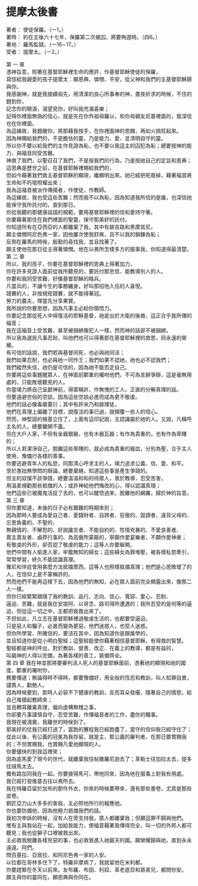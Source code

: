 # 提摩太後書  

著者：	使徒保羅。（一1。）  
著時：	約在主後六十七年，保羅第二次被囚，將要殉道時。（四6。）  
著地：	羅馬監獄。（一16∼17。）  
受者：	提摩太。（一2。）  

第 一 章  
憑神旨意，照著在基督耶穌裡生命的應許，作基督耶穌使徒的保羅，  
寫信給我親愛的孩子提摩太：願恩典、憐憫、平安，從父神和我們的主基督耶穌歸與你。  
我感謝神，就是我接續祖先，用清潔的良心所事奉的神，晝夜祈求的時候，不住的題到你，  
記念你的眼淚，渴望見你，好叫我充滿喜樂；  
記得你裡面無偽的信心，就是先在你外祖母羅以，和你母親友尼基裡面的，我深信也在你裡面。  
為這緣故，我題醒你，將那藉我按手，在你裡面神的恩賜，再如火挑旺起來。  
因為神賜給我們的，不是膽怯的靈，乃是能力、愛、並清明自守的靈。  
所以你不要以給我們的主作見證為恥，也不要以我這主的囚犯為恥；總要按神的能力，與福音同受苦難。  
神救了我們，以聖召召了我們，不是按我們的行為，乃是按祂自己的定旨和恩典；這恩典是歷世之前，在基督耶穌裡賜給我們的，  
但如今藉著我們救主基督耶穌的顯現，纔顯明出來。祂已經把死廢掉，藉著福音將生命和不朽壞照耀出來；  
我為這福音被派作傳揚者，作使徒，作教師。  
為這緣故，我也受這些苦難；然而我不以為恥，因為知道我所信的是誰，也深信祂能保守我所託付的，直到那日。  
你從我聽的那健康話語的規範，要用基督耶穌裡的信和愛持守著。  
你要藉著那住在我們裡面的聖靈，保守那美好的託付。  
你知道所有在亞西亞的人都離棄了我，其中有腓吉路和黑摩其尼。  
願主憐憫阿尼色弗一家，因他屢次使我舒爽，且不以我的鎖鍊為恥；  
反倒在羅馬的時候，殷勤的尋找我，並且找著了。  
願主使他在那日從主得著憐憫。他在以弗所怎樣多方的服事我，你知道得最清楚。  
第 二 章  
所以，我的孩子，你要在基督耶穌裡的恩典上得著加力，  
你在許多見證人面前從我所聽見的，要託付那忠信、能教導別人的人。  
你要和我同受苦難，好像基督耶穌的精兵。  
凡當兵的，不讓今生的事務纏身，好叫那招他入伍的人喜悅。  
競賽的人，非按規矩競賽，就不能得華冠。  
勞力的農夫，理當先分享果實。  
我所說的你要思想，因為凡事主必給你領悟力。  
你要記念那從死人中得復活的耶穌基督，祂是出於大衛的後裔，這正合乎我所傳的福音；  
我在這福音上受苦難，甚至被捆綁像犯人一樣，然而神的話卻不被捆綁。  
所以我為選民凡事忍耐，叫他們也可以得著那在基督耶穌裡的救恩，同永遠的榮耀。  
有可信的話說，我們若與基督同死，也必與祂同活；  
我們如果忍耐，也必與祂一同作王；我們如果不認祂，祂也必不認我們；  
我們縱然失信，祂仍是可信的，因為祂不能否定自己。  
你要將這些事題醒眾人，在神面前鄭重的囑咐他們，不可為言辭爭辯，這是毫無用處的，只能敗壞聽見的人。  
你當竭力將自己呈獻神前，得蒙稱許，作無愧的工人，正直的分解真理的話。  
但要遠避世俗的空談，因為這些空談必進而成為更不敬虔。  
他們的話必像毒瘡蔓衍；其中有許米乃和腓理徒，  
他們在真理上偏離了目標，說復活的事已過，就傾覆一些人的信心。  
然而，神堅固的根基立住了，上面有這印記說，主認識屬於祂的人。又說，凡稱呼主名的人，總要離開不義。  
但在大戶人家，不但有金器銀器，也有木器瓦器；有作為貴重的，也有作為卑賤的；  
所以人若潔淨自己，脫離這些卑賤的，就必成為貴重的器皿，分別為聖，合乎主人使用，豫備行各樣的善事。  
你要逃避青年人的私慾，同那清心呼求主的人，竭力追求公義、信、愛、和平。  
至於愚拙無學問的辯論，總要棄絕，知道這些事是產生爭競的。  
但主的奴僕不該爭競，總要溫溫和和的待眾人，善於教導，忍受苦害，  
用溫柔規勸那些抵擋的人；或許神給他們悔改的心，得以認識真理；  
他們這些已被魔鬼活捉了去的，也可以醒悟過來，脫離他的網羅，歸於神的旨意。  
第 三 章  
但你要知道，末後的日子必有艱難的時期來到；  
因為那時人要成為愛自己者、愛錢財者、自誇者、狂傲的、毀謗者、違背父母的、忘恩負義的、不聖的、  
無親情的、不解怨的、好說讒言者、不能自約的、性情兇暴的、不愛良善者、  
賣主賣友者、鹵莽行事的、為高傲所蒙蔽的，寧願作愛宴樂者，不願作愛神者；  
有敬虔的外形，卻否認了敬虔的能力；這等人你要躲開。  
他們中間有人偷進人家，牢籠無知的婦女；這些婦女為罪堆壓，被各樣私慾牽引，  
常常學習，終久不能認識真理。  
雅尼和佯庇曾用甚麼方法抵擋摩西，這等人也照樣抵擋真理；他們是心思敗壞了的人，在信仰上是不蒙稱許的。  
然而他們不能再這樣下去，因為他們的無知，必在眾人面前完全顯露出來，像那二人一樣。  
但你已經緊緊跟隨了我的教訓、品行、志向、信心、寬容、愛心、忍耐、  
逼迫、苦難，就是我在安提阿、以哥念、路司得所遭遇的；我所忍受的是何等的逼迫，但從這一切之中，主都把我救出來了。  
不但如此，凡立志在基督耶穌裡過敬虔生活的，也都要受逼迫。  
只是惡人和騙子，必進而變為更惡，他們迷惑人，也受人迷惑。  
但你所學習、所確信的，要活在其中，因為知道你是跟誰學的，  
並且知道你是從小明白聖經；這聖經能使你藉著相信基督耶穌，有得救的智慧。  
聖經都是神的呼出，對於教訓、督責、改正、在義上的教導，都是有益的，  
叫屬神的人得以完備，為著各樣的善工，裝備齊全。  
第 四 章
我在神並那將要審判活人死人的基督耶穌面前，憑著祂的顯現和祂的國度，鄭重的囑咐你，  
務要傳道；無論得時不得時，都要豫備好，用全般的恆忍和教訓，叫人知罪自責，譴責人，勸勉人。  
因為時候要到，那時人必容不下健康的教訓，反而耳朵發癢，隨著自己的情慾，給自己堆積起教師來；  
並且轉耳離棄真理，偏向虛構無稽之事。  
你卻要凡事謹慎自守，忍受苦難，作傳福音者的工作，盡你的職事。  
我現在被澆奠，我離世的時候到了。  
那美好的仗我已經打過了，當跑的賽程我已經跑盡了，當守的信仰我已經守住了；  
從此以後，有公義的冠冕為我存留，就是主，那公義的審判者，在那日要賞賜我的；不但賞賜我，也賞賜凡愛祂顯現的人。  
你要儘快的到我這裡來；  
因為底馬愛了現今的世代，就離棄我往帖撒羅尼迦去了；革勒士往加拉太去，提多往撻馬太去。  
獨有路加同我在一起。你要接得馬可，帶他同來，因為他在服事上對我有用處。  
我已經打發推基古往以弗所去。  
我在特羅亞留於加布的那件外衣，你來的時候要帶來，還有那些書卷，尤其是那些皮卷。  
銅匠亞力山大多多的害我，主必照他所行的報應他。  
你也要防備他，因為他極力抵擋我們的話。  
我初次申訴的時候，沒有人在旁支持我，眾人都離棄我；但願這罪不歸與他們。  
惟有主與我站在一起，加給我能力，使福音藉著我傳得完全，叫一切的外邦人都可聽見；我也從獅子口裡被救出來。  
主必救我脫離各樣兇惡的事，也必救我進入祂屬天的國。願榮耀歸與祂，直到永永遠遠。阿們。  
問百基拉、亞居拉、和阿尼色弗一家的人安。  
以拉都在哥林多住下了。特羅非摩病了，我就留他在米利都。  
你要趕緊在冬天以前來。友布羅、布田、利奴、革老底亞和眾弟兄，都問你安。  
願主與你的靈同在。願恩典與你同在。  
